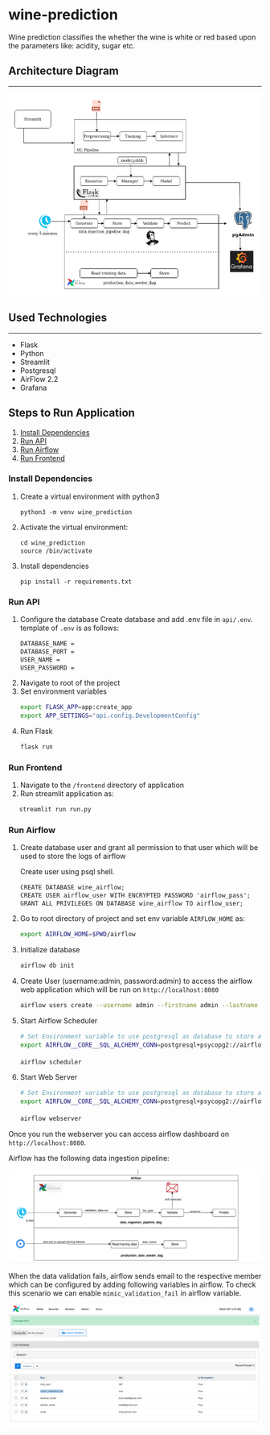# wine-prediction
Wine prediction classifies the whether the wine is white or red based upon the parameters like: acidity, sugar etc.

## Architecture Diagram
------

![dsp *architecture*]

[dsp *architecture*]: media/architecture.jpg "project architecture"
## Used Technologies
------
* Flask
* Python
* Streamlit
* Postgresql
* AirFlow 2.2
* Grafana

## Steps to Run Application
1. [Install Dependencies](#install-dependencies)
2. [Run API](#run-api)
3. [Run Airflow](#run-airflow)
4. [Run Frontend](#run-frontend)

### Install Dependencies
1. Create a virtual environment with python3
   ```shell
   python3 -m venv wine_prediction
   ```
2. Activate the virtual environment:
   ```shell
   cd wine_prediction
   source /bin/activate
   ```
2. Install dependencies 
   ```shell
   pip install -r requirements.txt
   ```

### Run API
1. Configure the database
   Create database and add .env file in ```api/.env```. template of ```.env``` is as follows:
   ```shell
   DATABASE_NAME =
   DATABASE_PORT =
   USER_NAME =
   USER_PASSWORD =
   ```
2. Navigate to root of the project
3. Set environment variables
   ```bash
   export FLASK_APP=app:create_app
   export APP_SETTINGS="api.config.DevelopmentConfig"
   ```
4. Run Flask
   ```bash
   flask run
   ```

### Run Frontend
1. Navigate to the ```/frontend``` directory of application
2. Run streamlit application as:
```bash
   streamlit run run.py
```

### Run Airflow
1. Create database user and grant all permission to that user which will be used to store the logs of airflow
   
   Create user using psql shell. 
   ```psql
   CREATE DATABASE wine_airflow;
   CREATE USER airflow_user WITH ENCRYPTED PASSWORD 'airflow_pass';
   GRANT ALL PRIVILEGES ON DATABASE wine_airflow TO airflow_user;
   ```

2. Go to root directory of project and set env variable ```AIRFLOW_HOME``` as:
   ```bash
   export AIRFLOW_HOME=$PWD/airflow
   ```
3. Initialize database
   ```bash
   airflow db init
   ```
4. Create User (username:admin, password:admin) to access the airflow web application which will be run on ```http://localhost:8080```
   ```bash
   airflow users create --username admin --firstname admin --lastname admin --role Admin --email admin@gmail.com --password admin
   ```
5. Start Airflow Scheduler
   ```bash
   # Set Environment variable to use postgresql as database to store airflow log
   export AIRFLOW__CORE__SQL_ALCHEMY_CONN=postgresql+psycopg2://airflow_user:airflow_pass@localhost/wine_airflow
   
   airflow scheduler
   ```
6. Start Web Server
   ```bash
   # Set Environment variable to use postgresql as database to store airflow log
   export AIRFLOW__CORE__SQL_ALCHEMY_CONN=postgresql+psycopg2://airflow_user:airflow_pass@localhost/wine_airflow
   
   airflow webserver
   ```
Once you run the webserver you can access airflow dashboard on ```http://localhost:8080```.

Airflow has the following data ingestion pipeline:

![airflow_diagram](/media/airflow.png)

When the data validation fails, airflow sends email to the respective member which can be configured by adding following variables in airflow. To check this scenario we can enable ```mimic_validation_fail``` in airflow variable.

![airflow_diagram](/media/airflow_variable.png)

   

